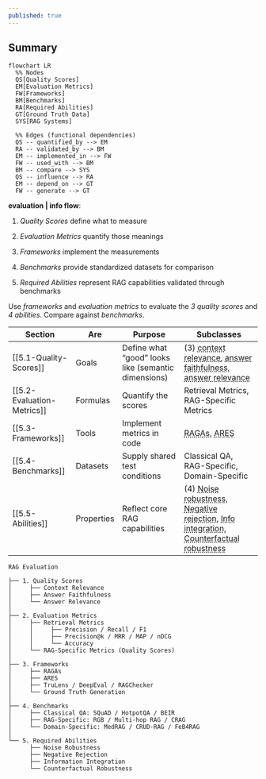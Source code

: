 ```yaml
---
published: true
---
```


## Summary

```mermaid
flowchart LR
  %% Nodes
  QS[Quality Scores]
  EM[Evaluation Metrics]
  FW[Frameworks]
  BM[Benchmarks]
  RA[Required Abilities]
  GT[Ground Truth Data]
  SYS[RAG Systems]

  %% Edges (functional dependencies)
  QS -- quantified_by --> EM
  RA -- validated_by --> BM
  EM -- implemented_in --> FW
  FW -- used_with --> BM
  BM -- compare --> SYS
  QS -- influence --> RA
  EM -- depend_on --> GT
  FW -- generate --> GT
```

**evaluation | info flow**:

1. _Quality Scores_ define what to measure

2. _Evaluation Metrics_ quantify those meanings

3. _Frameworks_ implement the measurements

4. _Benchmarks_ provide standardized datasets for comparison

5. _Required Abilities_ represent RAG capabilities validated through benchmarks

Use *frameworks* and *evaluation metrics* to evaluate the *3 quality scores* and *4 abilities*. Compare against *benchmarks*.

| Section                    | Are        | Purpose                                             | Subclasses                                                                                                                                                                                                                                                                                                                                                                      |
| -------------------------- | ---------- | --------------------------------------------------- | ------------------------------------------------------------------------------------------------------------------------------------------------------------------------------------------------------------------------------------------------------------------------------------------------------------------------------------------------------------------------------- |
| [[5.1-Quality-Scores]]     | Goals      | Define what “good” looks like (semantic dimensions) | (3) <abbr title="For a given query, how relevant is the retrieved info from KB?">context relevance</abbr>, <abbr title="Is LLM using the retrieved info?">answer faithfulness</abbr>, <abbr title="For a given query, how relevant is the system's answer?">answer relevance</abbr>                                                                                             |
| [[5.2-Evaluation-Metrics]] | Formulas   | Quantify the scores                                 | Retrieval Metrics, RAG-Specific Metrics                                                                                                                                                                                                                                                                                                                                         |
| [[5.3-Frameworks]]         | Tools      | Implement metrics in code                           | <abbr title="Retrieval-Augmented Generation Assessment">RAGAs</abbr>, <abbr title="Automated RAG evaluation system">ARES</abbr>                                                                                                                                                                                                                                                 |
| [[5.4-Benchmarks]]         | Datasets   | Supply shared test conditions                       | Classical QA, RAG-Specific, Domain-Specific                                                                                                                                                                                                                                                                                                                                     |
| [[5.5-Abilities]]          | Properties | Reflect core RAG capabilities                       | (4) <abbr title="Among KB docs related to Q, only want actionable ones.">Noise robustness</abbr>, <abbr title="If KB doesn't have relevant info, don't hallucinate.">Negative rejection</abbr>, <abbr title="If multiple KB docs, can RAG integrate?">Info integration</abbr>, <abbr title=" If info in KB is inaccurate, can RAG address it?">Counterfactual robustness</abbr> |

```
RAG Evaluation

├── 1. Quality Scores
│     ├── Context Relevance
│     ├── Answer Faithfulness
│     └── Answer Relevance
│
├── 2. Evaluation Metrics
│     ├── Retrieval Metrics
│     │     ├── Precision / Recall / F1
│     │     ├── Precision@k / MRR / MAP / nDCG
│     │     └── Accuracy
│     └── RAG-Specific Metrics (Quality Scores)
│
├── 3. Frameworks
│     ├── RAGAs
│     ├── ARES
│     ├── TruLens / DeepEval / RAGChecker
│     └── Ground Truth Generation
│
├── 4. Benchmarks
│     ├── Classical QA: SQuAD / HotpotQA / BEIR
│     ├── RAG-Specific: RGB / Multi-hop RAG / CRAG
│     └── Domain-Specific: MedRAG / CRUD-RAG / FeB4RAG
│
└── 5. Required Abilities
      ├── Noise Robustness
      ├── Negative Rejection
      ├── Information Integration
      └── Counterfactual Robustness

```
